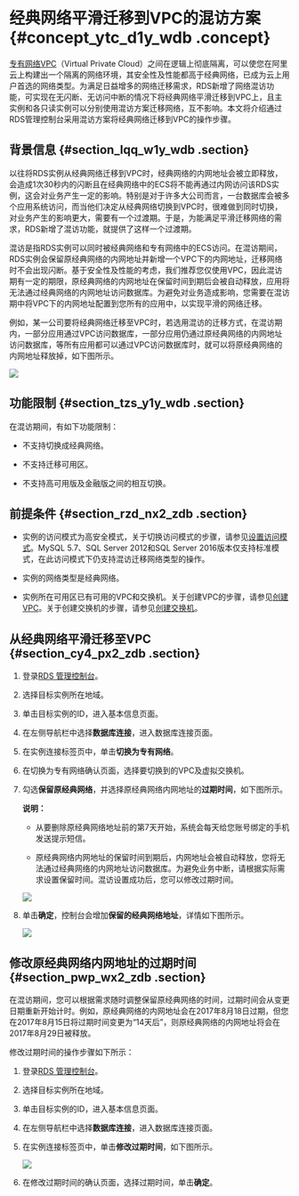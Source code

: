 # 经典网络平滑迁移到VPC的混访方案 {#concept_ytc_d1y_wdb .concept}

[专有网络VPC](https://www.alibabacloud.com/help/doc-detail/34217.htm)（Virtual Private Cloud）之间在逻辑上彻底隔离，可以使您在阿里云上构建出一个隔离的网络环境，其安全性及性能都高于经典网络，已成为云上用户首选的网络类型。为满足日益增多的网络迁移需求，RDS新增了网络混访功能，可实现在无闪断、无访问中断的情况下将经典网络平滑迁移到VPC上，且主实例和各只读实例可以分别使用混访方案迁移网络，互不影响。本文将介绍通过RDS管理控制台采用混访方案将经典网络迁移到VPC的操作步骤。

## 背景信息 {#section_lqq_w1y_wdb .section}

以往将RDS实例从经典网络迁移到VPC时，经典网络的内网地址会被立即释放，会造成1次30秒内的闪断且在经典网络中的ECS将不能再通过内网访问该RDS实例，这会对业务产生一定的影响。特别是对于许多大公司而言，一台数据库会被多个应用系统访问，而当他们决定从经典网络切换到VPC时，很难做到同时切换，对业务产生的影响更大，需要有一个过渡期。于是，为能满足平滑迁移网络的需求，RDS新增了混访功能，就提供了这样一个过渡期。

混访是指RDS实例可以同时被经典网络和专有网络中的ECS访问。在混访期间，RDS实例会保留原经典网络的内网地址并新增一个VPC下的内网地址，迁移网络时不会出现闪断。基于安全性及性能的考虑，我们推荐您仅使用VPC，因此混访期有一定的期限，原经典网络的内网地址在保留时间到期后会被自动释放，应用将无法通过经典网络的内网地址访问数据库。为避免对业务造成影响，您需要在混访期中将VPC下的内网地址配置到您所有的应用中，以实现平滑的网络迁移。

例如，某一公司要将经典网络迁移至VPC时，若选用混访的迁移方式，在混访期内，一部分应用通过VPC访问数据库，一部分应用仍通过原经典网络的内网地址访问数据库，等所有应用都可以通过VPC访问数据库时，就可以将原经典网络的内网地址释放掉，如下图所示。

![](http://static-aliyun-doc.oss-cn-hangzhou.aliyuncs.com/assets/img/7944/4743_zh-CN.png)

## 功能限制 {#section_tzs_y1y_wdb .section}

在混访期间，有如下功能限制：

-   不支持切换成经典网络。

-   不支持迁移可用区。

-   不支持高可用版及金融版之间的相互切换。


## 前提条件 {#section_rzd_nx2_zdb .section}

-   实例的访问模式为高安全模式，关于切换访问模式的步骤，请参见[设置访问模式](intl.zh-CN/用户指南/网络管理/设置访问模式.md#)。MySQL 5.7、SQL Server 2012和SQL Server 2016版本仅支持标准模式，在此访问模式下仍支持混访迁移网络类型的操作。

-   实例的网络类型是经典网络。

-   实例所在可用区已有可用的VPC和交换机。关于创建VPC的步骤，请参见[创建VPC](https://www.alibabacloud.com/help/doc-detail/53604.htm)。关于创建交换机的步骤，请参见[创建交换机](https://www.alibabacloud.com/help/doc-detail/53670.htm)。


## 从经典网络平滑迁移至VPC {#section_cy4_px2_zdb .section}

1.  登录[RDS 管理控制台](https://rds.console.aliyun.com/)。
2.  选择目标实例所在地域。
3.  单击目标实例的ID，进入基本信息页面。
4.  在左侧导航栏中选择**数据库连接**，进入数据库连接页面。
5.  在实例连接标签页中，单击**切换为专有网络**。
6.  在切换为专有网络确认页面，选择要切换到的VPC及虚拟交换机。
7.  勾选**保留原经典网络**，并选择原经典网络内网地址的**过期时间**，如下图所示。

    **说明：** 

    -   从要删除原经典网络地址前的第7天开始，系统会每天给您账号绑定的手机发送提示短信。

    -   原经典网络内网地址的保留时间到期后，内网地址会被自动释放，您将无法通过经典网络的内网地址访问数据库。为避免业务中断，请根据实际需求设置保留时间。混访设置成功后，您可以修改过期时间。

    ![](http://static-aliyun-doc.oss-cn-hangzhou.aliyuncs.com/assets/img/7944/4745_zh-CN.png)

8.  单击**确定**，控制台会增加**保留的经典网络地址**，详情如下图所示。

    ![](http://static-aliyun-doc.oss-cn-hangzhou.aliyuncs.com/assets/img/7944/4747_zh-CN.png)


## 修改原经典网络内网地址的过期时间 {#section_pwp_wx2_zdb .section}

在混访期间，您可以根据需求随时调整保留原经典网络的时间，过期时间会从变更日期重新开始计时。例如，原经典网络的内网地址会在2017年8月18日过期，但您在2017年8月15日将过期时间变更为“14天后”，则原经典网络的内网地址将会在2017年8月29日被释放。

修改过期时间的操作步骤如下所示：

1.  登录[RDS 管理控制台](https://rds.console.aliyun.com/)。
2.  选择目标实例所在地域。
3.  单击目标实例的ID，进入基本信息页面。
4.  在左侧导航栏中选择**数据库连接**，进入数据库连接页面。
5.  在实例连接标签页中，单击**修改过期时间**，如下图所示。

    ![](http://static-aliyun-doc.oss-cn-hangzhou.aliyuncs.com/assets/img/7944/4748_zh-CN.png)

6.  在修改过期时间的确认页面，选择过期时间，单击**确定**。

